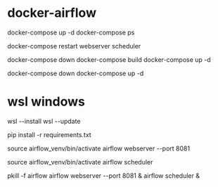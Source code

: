 # docker-airflow
docker-compose up -d
docker-compose ps

<!-- change dags list -->
docker-compose restart webserver scheduler

<!-- change -->
docker-compose down
docker-compose build
docker-compose up -d

<!-- restart -->
docker-compose down
docker-compose up -d

# wsl windows
wsl --install
wsl --update

<!-- reinstall dependencies -->
pip install -r requirements.txt

<!-- start -->
source airflow_venv/bin/activate
airflow webserver --port 8081

source airflow_venv/bin/activate
airflow scheduler

<!-- quick restart -->
pkill -f airflow
airflow webserver --port 8081 &
airflow scheduler &